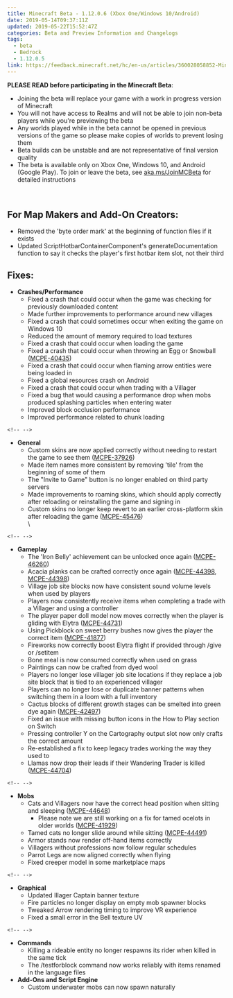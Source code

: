 ```yaml
---
title: Minecraft Beta - 1.12.0.6 (Xbox One/Windows 10/Android)
date: 2019-05-14T09:37:11Z
updated: 2019-05-22T15:52:47Z
categories: Beta and Preview Information and Changelogs
tags:
  - beta
  - Bedrock
  - 1.12.0.5
link: https://feedback.minecraft.net/hc/en-us/articles/360028058852-Minecraft-Beta-1-12-0-6-Xbox-One-Windows-10-Android-
---
```


**PLEASE READ before participating in the Minecraft Beta**:

-   Joining the beta will replace your game with a work in progress version of Minecraft
-   You will not have access to Realms and will not be able to join non-beta players while you\'re previewing the beta
-   Any worlds played while in the beta cannot be opened in previous versions of the game so please make copies of worlds to prevent losing them
-   Beta builds can be unstable and are not representative of final version quality
-   The beta is available only on Xbox One, Windows 10, and Android (Google Play). To join or leave the beta, see [aka.ms/JoinMCBeta](https://aka.ms/JoinMCBeta) for detailed instructions

 

## For Map Makers and Add-On Creators:

-   Removed the \'byte order mark\' at the beginning of function files if it exists
-   Updated ScriptHotbarContainerComponent\'s generateDocumentation function to say it checks the player\'s first hotbar item slot, not their third

## **Fixes:**

-   **Crashes/Performance**
    -   Fixed a crash that could occur when the game was checking for previously downloaded content 
    -   Made further improvements to performance around new villages 
    -   Fixed a crash that could sometimes occur when exiting the game on Windows 10 
    -   Reduced the amount of memory required to load textures 
    -   Fixed a crash that could occur when loading the game
    -   Fixed a crash that could occur when throwing an Egg or Snowball ([MCPE-40435](https://bugs.mojang.com/browse/MCPE-40435)) 
    -   Fixed a crash that could occur when flaming arrow entities were being loaded in 
    -   Fixed a global resources crash on Android
    -   Fixed a crash that could occur when trading with a Villager
    -   Fixed a bug that would causing a performance drop when mobs produced splashing particles when entering water
    -   Improved block occlusion performance
    -   Improved performance related to chunk loading

```{=html}
<!-- -->
```
-   **General**
    -   Custom skins are now applied correctly without needing to restart the game to see them ([MCPE-37926](https://bugs.mojang.com/browse/MCPE-37926))
    -   Made item names more consistent by removing \'tile\' from the beginning of some of them
    -   The \"Invite to Game\" button is no longer enabled on third party servers
    -   Made improvements to roaming skins, which should apply correctly after reloading or reinstalling the game and signing in
    -   Custom skins no longer keep revert to an earlier cross-platform skin after reloading the game ([MCPE-45476](https://bugs.mojang.com/browse/MCPE-45476))\
        \

```{=html}
<!-- -->
```
-   **Gameplay**
    -   The 'Iron Belly' achievement can be unlocked once again ([MCPE-46260](https://bugs.mojang.com/browse/MCPE-46260))
    -   Acacia planks can be crafted correctly once again ([MCPE-44398](https://bugs.mojang.com/browse/MCPE-44398), [MCPE-44398](https://bugs.mojang.com/browse/MCPE-44398))
    -   Village job site blocks now have consistent sound volume levels when used by players 
    -   Players now consistently receive items when completing a trade with a Villager and using a controller 
    -   The player paper doll model now moves correctly when the player is gliding with Elytra ([MCPE-44731](https://bugs.mojang.com/browse/MCPE-44731))
    -   Using Pickblock on sweet berry bushes now gives the player the correct item ([MCPE-41877](https://bugs.mojang.com/browse/MCPE-41877))
    -   Fireworks now correctly boost Elytra flight if provided through /give or /setitem 
    -   Bone meal is now consumed correctly when used on grass
    -   Paintings can now be crafted from dyed wool
    -   Players no longer lose villager job site locations if they replace a job site block that is tied to an experienced villager
    -   Players can no longer lose or duplicate banner patterns when switching them in a loom with a full inventory
    -   Cactus blocks of different growth stages can be smelted into green dye again ([MCPE-42497](https://bugs.mojang.com/browse/MCPE-42497))
    -   Fixed an issue with missing button icons in the How to Play section on Switch
    -   Pressing controller Y on the Cartography output slot now only crafts the correct amount
    -   Re-established a fix to keep legacy trades working the way they used to
    -   Llamas now drop their leads if their Wandering Trader is killed ([MCPE-44704](https://bugs.mojang.com/browse/MCPE-44704))

```{=html}
<!-- -->
```
-   **Mobs**
    -   Cats and Villagers now have the correct head position when sitting and sleeping ([MCPE-44648](https://bugs.mojang.com/browse/MCPE-44648))
        -   Please note we are still working on a fix for tamed ocelots in older worlds ([MCPE-41929](https://bugs.mojang.com/browse/MCPE-41929))
    -   Tamed cats no longer slide around while sitting ([MCPE-44491](https://bugs.mojang.com/browse/MCPE-44491))
    -   Armor stands now render off-hand items correctly
    -   Villagers without professions now follow regular schedules
    -   Parrot Legs are now aligned correctly when flying
    -   Fixed creeper model in some marketplace maps

```{=html}
<!-- -->
```
-   **Graphical**
    -   Updated Illager Captain banner texture
    -   Fire particles no longer display on empty mob spawner blocks
    -   Tweaked Arrow rendering timing to improve VR experience
    -   Fixed a small error in the Bell texture UV 

```{=html}
<!-- -->
```
-   **Commands**
    -   Killing a rideable entity no longer respawns its rider when killed in the same tick 
    -   The /testforblock command now works reliably with items renamed in the language files
-   **Add-Ons and Script Engine**
    -   Custom underwater mobs can now spawn naturally
